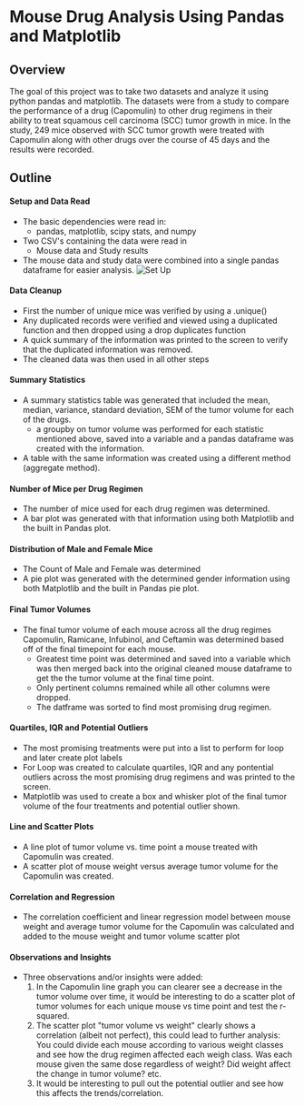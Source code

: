 # Mouse Drug Analysis Using Pandas and Matplotlib

## Overview

The goal of this project was to take two datasets and analyze it using python pandas  and matplotlib. The datasets were from a study to compare the performance of a drug (Capomulin) to other drug regimens in their ability to treat squamous cell carcinoma (SCC) tumor growth in mice. In the study, 249 mice observed with SCC tumor growth were treated with Capomulin along with other drugs over the course of 45 days and the results were recorded.

## Outline

#### Setup and Data Read

* The basic dependencies were read in:
  * pandas, matplotlib, scipy stats, and numpy
* Two CSV's containing the data were read in
  * Mouse data and Study results
* The mouse data and study data were combined into a single pandas dataframe for easier analysis.
![Set Up](https://github.com/chrischristensen21/Mouse-Drug-Analysis-Using-Pandas-and-Matplotlib/blob/main/Screen%20Shots/Set%20Up%20.png)

#### Data Cleanup

* First the number of unique mice was verified by using a .unique()
* Any duplicated records were verified and viewed using a duplicated function and then dropped using a drop duplicates function
* A quick summary of the information was printed to the screen to verify that the duplicated information was removed.
* The cleaned data was then used in all other steps

#### Summary Statistics

* A summary statistics table was generated that included the mean, median, variance, standard deviation, SEM of the tumor volume for each of the drugs.
  * a groupby on tumor volume was performed for each statistic mentioned above, saved into a variable and a pandas dataframe was created with the information.
* A table with the same information was created using a different method (aggregate method).

#### Number of Mice per Drug Regimen

* The number of mice used for each drug regimen was determined.
* A bar plot was generated with that information using both Matplotlib and the built in Pandas plot.

#### Distribution of Male and Female Mice

* The Count of Male and Female was determined
* A pie plot was generated with the determined gender information using both Matplotlib and the built in Pandas pie plot.

#### Final Tumor Volumes

* The final tumor volume of each mouse across all the drug regimes  Capomulin, Ramicane, Infubinol, and Ceftamin was determined based off of the final timepoint for each mouse. 
  * Greatest time point was determined and saved into a variable which was then merged back into the original cleaned mouse dataframe to get the the tumor volume at the final time point.
  * Only pertinent columns remained while all other columns were dropped.
  * The datframe was sorted to find most promising drug regimen.

#### Quartiles, IQR and Potential Outliers

* The most promising treatments were put into a list to perform for loop and later create plot labels
* For Loop was created to calculate quartiles, IQR and any pontential outliers across the most promising drug regimens and was printed to the screen.
* Matplotlib was used to create a box and whisker plot of the final tumor volume of the four treatments and potential outlier shown.

#### Line and Scatter Plots

*  A line plot of tumor volume vs. time point a mouse treated with Capomulin was created.
* A scatter plot of mouse weight versus average tumor volume for the Capomulin was created.

#### Correlation and Regression

* The correlation coefficient and linear regression model between mouse weight and average tumor volume for the Capomulin was calculated and added to the mouse weight and tumor volume scatter plot

#### Observations and Insights

- Three observations and/or insights were added:
  1. In the Capomulin line graph you can clearer see a decrease in the tumor volume over time, it would be interesting to do a scatter plot of tumor volumes for each unique mouse vs time point and test the r-squared.
  2. The scatter plot "tumor volume vs weight" clearly shows a correlation (albeit not perfect), this could lead to further analysis: You could divide each mouse according to various weight classes and see how the drug regimen affected each weigh class. Was each mouse given the same dose regardless of weight? Did weight affect the change in tumor volume? etc.
  3. It would be interesting to pull out the potential outlier and see how this affects the trends/correlation.
